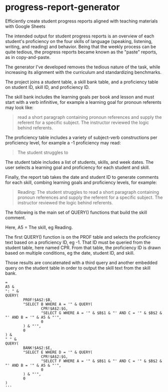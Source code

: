 # progress-report-generator
Efficiently create student progress reports aligned with teaching materials with Google Sheets

The intended output for student progress reports is an overview of each student's proficiency on the four skills of language (speaking, listening, writing, and reading) and behavior. Being that the weekly process can be quite tedious, the progress reports became known as the "paste" reports, as in copy-and-paste.

The generator I've developed removes the tedious nature of the task, while increasing its alignment with the curriculum and standardizing benchmarks.

The project joins a student table, a skill bank table, and a proficiency table on student ID, skill ID, and proficiency ID.

The skill bank includes the learning goals per book and lesson and must start with a verb infinitive, for example a learning goal for pronoun referents may look like:

> read a short paragraph containing pronoun references and supply the referent for a specific subject. The instructor reviewed the logic behind referents.

The proficiency table includes a variety of subject-verb constructions per proficiency level, for example a -1 proficiency may read:

> The student struggles to

The student table includes a list of students, skills, and week dates. The user selects a learning goal and proficiency for each student and skill.

Finally, the report tab takes the date and student ID to generate comments for each skill, combing learning goals and proficiency levels, for example:

> Reading: The student struggles to read a short paragraph containing pronoun references and supply the referent for a specific subject. The instructor reviewed the logic behind referents.

The following is the main set of QUERY() functions that build the skill comment.

Here, A5 = The skill, eg Reading.

The first QUERY() function is on the PROF table and selects the proficiency text based on a proficiency ID, eg -1. That ID must be queried from the student table, here named CPR. From that table, the proficiency ID is drawn based on multiple conditions, eg the date, student ID, and skill.

Those results are concatenated with a third query and another embedded query on the student table in order to output the skill text from the skill bank.

```
=
A5 &
": " &
QUERY(
        PROF!$A$2:$B,
        "SELECT B WHERE A = '" & QUERY(
                CPR!$A$2:$G,
                "SELECT G WHERE A = '" & $B$1 & "' AND C = '" & $B$2 & "' AND B = '" & A5 & "'",
                0
        ) & "'",
        0
) &
" " &
QUERY(
        BANK!$A$2:$E,
        "SELECT E WHERE D = '" & QUERY(
                CPR!$A$2:$G,
                "SELECT F WHERE A = '" & $B$1 & "' AND C = '" & $B$2 & "' AND B = '" & A5 & "'",
                0
        ) & "'",
        0
)
'''
